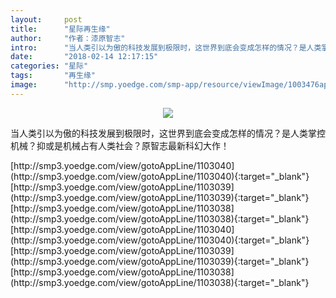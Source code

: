 ```yaml
---
layout:     post
title:      "星际再生缘"
author:     "作者：漆原智志"
intro:      "当人类引以为傲的科技发展到极限时，这世界到底会变成怎样的情况？是人类掌控机械？抑或是机械占有人类社会？原智志最新科幻大作！"
date:       "2018-02-14 12:17:15"
categories: "星际"
tags:       "再生缘"
image:      "http://smp.yoedge.com/smp-app/resource/viewImage/1003476appline.png"
---
```

<div style="text-align: center">
<p><img src="http://smp.yoedge.com/smp-app/resource/viewImage/1003476appline.png"/></p>
</div>
<p class="post-meta">
<span>当人类引以为傲的科技发展到极限时，这世界到底会变成怎样的情况？是人类掌控机械？抑或是机械占有人类社会？原智志最新科幻大作！</span>
</p>
[http://smp3.yoedge.com/view/gotoAppLine/1103040](http://smp3.yoedge.com/view/gotoAppLine/1103040){:target="_blank"}
[http://smp3.yoedge.com/view/gotoAppLine/1103039](http://smp3.yoedge.com/view/gotoAppLine/1103039){:target="_blank"}
[http://smp3.yoedge.com/view/gotoAppLine/1103038](http://smp3.yoedge.com/view/gotoAppLine/1103038){:target="_blank"}
[http://smp3.yoedge.com/view/gotoAppLine/1103040](http://smp3.yoedge.com/view/gotoAppLine/1103040){:target="_blank"}
[http://smp3.yoedge.com/view/gotoAppLine/1103039](http://smp3.yoedge.com/view/gotoAppLine/1103039){:target="_blank"}
[http://smp3.yoedge.com/view/gotoAppLine/1103038](http://smp3.yoedge.com/view/gotoAppLine/1103038){:target="_blank"}


